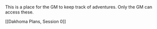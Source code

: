 This is a place for the GM to keep track of adventures. Only the GM can access these.

[[Dakhoma Plans, Session 0]]